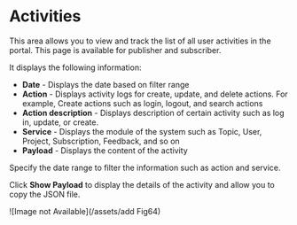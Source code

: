 
# Activities #

This area allows you to view and track the list of all user activities in the portal. This page is available for publisher and subscriber. 

It displays the following information:

- **Date** - Displays the date based on filter range 
- **Action** - Displays activity logs for create, update, and delete actions. 
  For example, Create actions such as login, logout, and search actions
- **Action description** - Displays description of certain activity such as log in, update, or create.
- **Service** - Displays the module of the system such as Topic, User, Project, Subscription, Feedback, and so on
- **Payload** - Displays the content of the activity

Specify the date range to filter the information such as action and service.

Click **Show Payload** to display the details of the activity and allow you to copy the JSON file.


![Image not Available](/assets/add Fig64)
